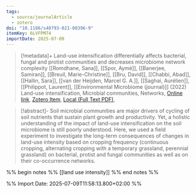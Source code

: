 ```yaml
---
tags:
  - source/journalArticle
  - zotero
doi: "10.1186/s40793-021-00396-9"
itemKey: 6LVFPM74
importDate: 2025-07-09
---
```

>[!metadata]+
> Land-use intensification differentially affects bacterial, fungal and protist communities and decreases microbiome network complexity
> [[Romdhane, Sana]], [[Spor, Aymé]], [[Banerjee, Samiran]], [[Breuil, Marie-Christine]], [[Bru, David]], [[Chabbi, Abad]], [[Hallin, Sara]], [[van der Heijden, Marcel G. A.]], [[Saghai, Aurélien]], [[Philippot, Laurent]], 
> [[Environmental Microbiome (journal)]] (2022)
> Land-use intensification, Microbial communities, Networks, 
> [Online link](https://doi.org/10.1186/s40793-021-00396-9), [Zotero Item](zotero://select/library/items/6LVFPM74), [Local (Full Text PDF)](file://C:/Users/aburg/Documents/references/zotero/storage/9RBMQ5XT/Romdhane2022_Landuseintensification.pdf), 

>[!abstract]-
>Soil microbial communities are major drivers of cycling of soil nutrients that sustain plant growth and productivity. Yet, a holistic understanding of the impact of land-use intensification on the soil microbiome is still poorly understood. Here, we used a field experiment to investigate the long-term consequences of changes in land-use intensity based on cropping frequency (continuous cropping, alternating cropping with a temporary grassland, perennial grassland) on bacterial, protist and fungal communities as well as on their co-occurrence networks.

%% begin notes %%
[[land use intensity]]
%% end notes %%

%% Import Date: 2025-07-09T11:58:13.800+02:00 %%
